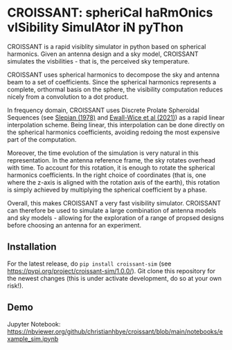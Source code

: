 # CROISSANT: spheriCal haRmOnics vISibility SimulAtor iN pyThon

CROISSANT is a rapid visiblity simulator in python based on spherical harmonics. Given an antenna design and a sky model, CROISSANT simulates the visbilities - that is, the perceived sky temperature.

CROISSANT uses spherical harmonics to decompose the sky and antenna beam to a set of coefficients. Since the spherical harmonics represents a complete, orthormal basis on the sphere, the visibility computation reduces nicely from a convolution to a dot product.

In frequency domain, CROISSANT uses Discrete Prolate Spheroidal Sequences (see [Slepian (1978)](https://ui.adsabs.harvard.edu/abs/1978ATTTJ..57.1371S/abstract) and [Ewall-Wice et al (2021)](https://ui.adsabs.harvard.edu/abs/2021MNRAS.500.5195E/abstract)) as a rapid linear interpolation scheme. Being linear, this interpolation can be done directly on the spherical harmonics coefficients, avoiding redoing the most expensive part of the computation.

Moreover, the time evolution of the simulation is very natural in this representation. In the antenna reference frame, the sky rotates overhead with time. To account for this rotation, it is enough to rotate the spherical harmonics coefficients. In the right choice of coordinates (that is, one where the z-axis is aligned with the rotation axis of the earth), this rotation is simply achieved by multiplying the spherical coefficient by a phase.

Overall, this makes CROISSANT a very fast visibility simulator. CROISSANT can therefore be used to simulate a large combination of antenna models and sky models - allowing for the exploration of a range of propsed designs before choosing an antenna for an experiment.

## Installation
For the latest release, do `pip install croissant-sim` (see https://pypi.org/project/croissant-sim/1.0.0/). Git clone this repository for the newest changes (this is under activate development, do so at your own risk!).

## Demo
Jupyter Notebook: https://nbviewer.org/github/christianhbye/croissant/blob/main/notebooks/example_sim.ipynb
